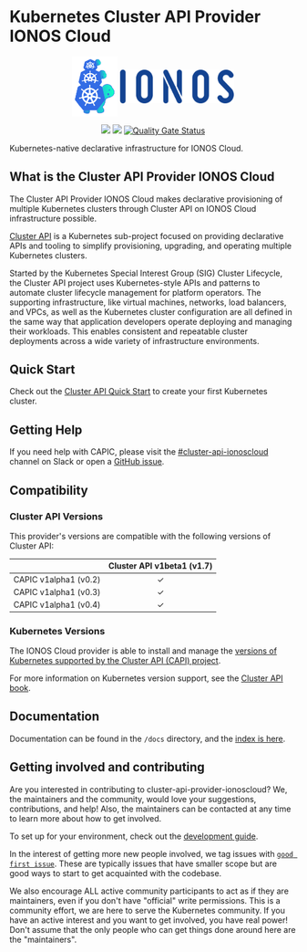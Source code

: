 # Kubernetes Cluster API Provider IONOS Cloud

<p align="center">
<img src="https://raw.githubusercontent.com/kubernetes-sigs/cluster-api/main/docs/book/src/images/introduction.svg"  width="80" style="vertical-align: middle;">
<img src="./docs/LOGO_IONOS_Blue_RGB.png" width="200" style="vertical-align: middle;">
</p>
<p align="center">
<!-- go doc / reference card -->
<a href="https://pkg.go.dev/ionos-cloud/cluster-api-provider-ionoscloud">
<img src="https://godoc.org/ionos-cloud/cluster-api-provider-ionoscloud?status.svg"></a>
<!-- goreportcard badge -->
<a href="https://goreportcard.com/report/ionos-cloud/cluster-api-provider-ionoscloud">
<img src="https://goreportcard.com/badge/ionos-cloud/cluster-api-provider-ionoscloud"></a>
<!-- sonarcloud badge -->
<a href="https://sonarcloud.io/summary/new_code?id=ionos-cloud_cluster-api-provider-ionoscloud">
<img src="https://sonarcloud.io/api/project_badges/measure?project=ionos-cloud_cluster-api-provider-ionoscloud&metric=alert_status&token=61ea2f753f2b2a3ed9a2cf966248fdd57d7f6ebd" alt="Quality Gate Status"></a>
<!-- join kubernetes slack channel for cluster-api-provider-ionos-cloud -->
<!-- <a href="https://kubernetes.slack.com/messages/TBD"> -->
<!-- <img src="https://img.shields.io/badge/join%20slack-%23cluster--api--ionoscloud-003d8f?logo=slack"></a> -->
</p>

Kubernetes-native declarative infrastructure for IONOS Cloud.

## What is the Cluster API Provider IONOS Cloud

The Cluster API Provider IONOS Cloud makes declarative provisioning of multiple Kubernetes clusters through Cluster API on IONOS Cloud infrastructure possible.

[Cluster API][cluster_api] is a Kubernetes sub-project focused on providing declarative APIs and tooling to simplify provisioning, upgrading, and operating multiple Kubernetes clusters.

Started by the Kubernetes Special Interest Group (SIG) Cluster Lifecycle, the Cluster API project uses Kubernetes-style APIs and patterns to automate cluster lifecycle management for platform operators. The supporting infrastructure, like virtual machines, networks, load balancers, and VPCs, as well as the Kubernetes cluster configuration are all defined in the same way that application developers operate deploying and managing their workloads. This enables consistent and repeatable cluster deployments across a wide variety of infrastructure environments.

## Quick Start

Check out the [Cluster API Quick Start](docs/quickstart.md) to create your first Kubernetes cluster.

## Getting Help

If you need help with CAPIC, please visit the [#cluster-api-ionoscloud][slack] channel on Slack or open a [GitHub issue](CONTRIBUTING.md).

## Compatibility

### Cluster API Versions

This provider's versions are compatible with the following versions of Cluster API:

|                        | Cluster API v1beta1 (v1.7) |
|------------------------|:--------------------------:|
| CAPIC v1alpha1 (v0.2)  |             ✓              |
| CAPIC v1alpha1 (v0.3)  |             ✓              |
| CAPIC v1alpha1 (v0.4)  |             ✓              |

### Kubernetes Versions 

The IONOS Cloud provider is able to install and manage the [versions of Kubernetes supported by the Cluster API (CAPI) project](https://cluster-api.sigs.k8s.io/reference/versions.html#supported-kubernetes-versions).

For more information on Kubernetes version support, see the [Cluster API book](https://cluster-api.sigs.k8s.io/reference/versions.html).

## Documentation

Documentation can be found in the `/docs` directory, and the [index is here](docs/).

## Getting involved and contributing

Are you interested in contributing to cluster-api-provider-ionoscloud? We, the
maintainers and the community, would love your suggestions, contributions, and help!
Also, the maintainers can be contacted at any time to learn more about how to get
involved.

To set up for your environment, check out the [development guide](docs/development.md).

In the interest of getting more new people involved, we tag issues with
[`good first issue`][good_first_issue].
These are typically issues that have smaller scope but are good ways to start
to get acquainted with the codebase.

We also encourage ALL active community participants to act as if they are
maintainers, even if you don't have "official" write permissions. This is a
community effort, we are here to serve the Kubernetes community. If you have an
active interest and you want to get involved, you have real power! Don't assume
that the only people who can get things done around here are the "maintainers".

<!-- References -->

[slack]: https://kubernetes.slack.com/archives/C07AHSGV490
[good_first_issue]: https://github.com/ionos-cloud/cluster-api-provider-ionoscloud/issues?q=is%3Aissue+is%3Aopen+sort%3Aupdated-desc+label%3A%22good+first+issue%22
[bug_report]: https://github.com/ionos-cloud/cluster-api-provider-ionoscloud/issues/new?template=bug_report.md
[feature_request]: https://github.com/kubernetes-sigs/cluster-api-provider-ionoscloud/issues/new?template=feature_request.md
[cluster_api]: https://github.com/kubernetes-sigs/cluster-api
